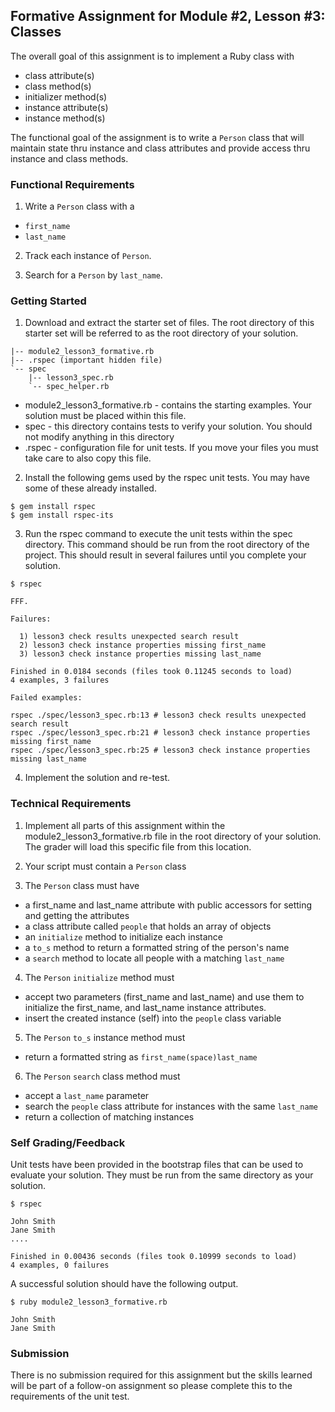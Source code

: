 ## Formative Assignment for Module #2, Lesson #3: Classes

The overall goal of this assignment is to implement a Ruby class with
  - class attribute(s)
  - class method(s)
  - initializer method(s)
  - instance attribute(s)
  - instance method(s)

The functional goal of the assignment is to write a `Person` class that
will maintain state thru instance and class attributes and provide access
thru instance and class methods.

### Functional Requirements

1. Write a `Person` class with a 

  - `first_name`
  - `last_name`

2. Track each instance of `Person`.

3. Search for a `Person` by `last_name`.

### Getting Started

1. Download and extract the starter set of files. The root
directory of this starter set will be referred to as the root directory
of your solution.

```text
|-- module2_lesson3_formative.rb
|-- .rspec (important hidden file)
`-- spec
    |-- lesson3_spec.rb
    `-- spec_helper.rb
```
  * module2_lesson3_formative.rb - contains the starting examples.
  Your solution must be placed within this file.
  * spec - this directory contains tests to verify your solution. You should
  not modify anything in this directory
  * .rspec - configuration file for unit tests. If you move your files you must take 
  care to also copy this file.

2. Install the following gems used by the rspec unit tests. You may have
some of these already installed.

```shell
$ gem install rspec
$ gem install rspec-its
```

3. Run the rspec command to execute the unit tests within the spec
directory. This command should be run from the root directory of the
project. This should result in several failures until you complete your
solution.

```shell
$ rspec

FFF.

Failures:

  1) lesson3 check results unexpected search result
  2) lesson3 check instance properties missing first_name
  3) lesson3 check instance properties missing last_name

Finished in 0.0184 seconds (files took 0.11245 seconds to load)
4 examples, 3 failures

Failed examples:

rspec ./spec/lesson3_spec.rb:13 # lesson3 check results unexpected search result
rspec ./spec/lesson3_spec.rb:21 # lesson3 check instance properties missing first_name
rspec ./spec/lesson3_spec.rb:25 # lesson3 check instance properties missing last_name
```

4. Implement the solution and re-test. 

### Technical Requirements

1. Implement all parts of this assignment within the module2_lesson3_formative.rb 
file in the root directory of your solution. The grader will load this specific
file from this location.
 
2. Your script must contain a `Person` class

3. The `Person` class must have

  * a first_name and last_name attribute with public accessors
  for setting and getting the attributes
  * a class attribute called `people` that holds an array of objects
  * an `initialize` method to initialize each instance
  * a `to_s` method to return a formatted string of the person's name
  * a `search` method to locate all people with a matching `last_name`
  
4. The `Person` `initialize` method must

  * accept two parameters (first_name and last_name) and use them to
  initialize the first_name, and last_name instance attributes.
  * insert the created instance (self) into the `people` class variable

5. The `Person` `to_s` instance method must

  * return a formatted string as `first_name(space)last_name`

6. The `Person` `search` class method must

  * accept a `last_name` parameter
  * search the `people` class attribute for instances with the same `last_name`
  * return a collection of matching instances

### Self Grading/Feedback

Unit tests have been provided in the bootstrap files that can be
used to evaluate your solution. They must be run from the same directory
as your solution.

```shell
$ rspec

John Smith
Jane Smith
....

Finished in 0.00436 seconds (files took 0.10999 seconds to load)
4 examples, 0 failures
```

A successful solution should have the following output.

```shell
$ ruby module2_lesson3_formative.rb

John Smith
Jane Smith
```

### Submission

There is no submission required for this assignment but the 
skills learned will be part of a follow-on assignment so 
please complete this to the requirements of the unit test.
